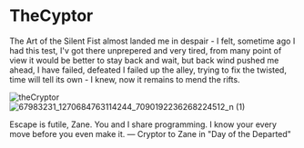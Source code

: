 # TheCyptor

The Art of the Silent Fist almost landed me in despair - I felt, sometime ago I had this test, I'v got there unprepered and very tired, from many point of view it would be better to stay back and wait, but back wind pushed me ahead, I have failed, defeated I failed up the alley, trying to fix the twisted, time will tell its own - I knew, now it remains to mend the rifts.


![theCryptor](https://user-images.githubusercontent.com/91435534/138620036-83419930-812c-4c27-8c35-1f7c6d10a530.png)
![67983231_1270684763114244_7090192236268224512_n (1)](https://user-images.githubusercontent.com/91435534/138620103-ea9d6af4-42fb-4d1f-88a1-80a132b262eb.jpg)



Escape is futile, Zane. You and I share programming. I know your every move before you even make it.
— Cryptor to Zane in "Day of the Departed"
